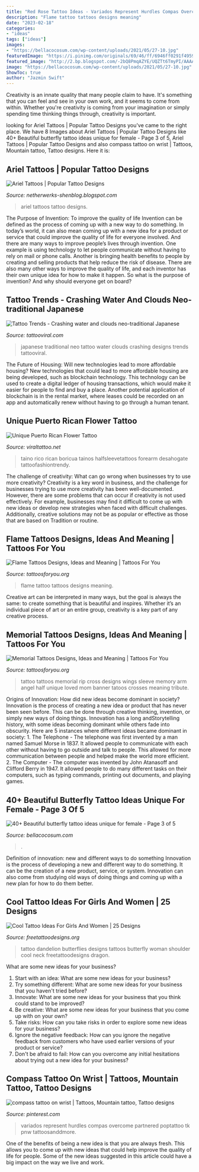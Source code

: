 ```yaml
---
title: "Red Rose Tattoo Ideas - Variados Represent Hurdles Compas Overcome Partnered Poptattoo Tk Pnw Tattoosanddmore"
description: "Flame tattoo tattoos designs meaning"
date: "2023-02-18"
categories:
- "ideas"
tags: ["ideas"]
images:
- "https://bellacocosum.com/wp-content/uploads/2021/05/27-10.jpg"
featuredImage: "https://i.pinimg.com/originals/69/46/ff/6946ff0291f4959fc46e322d2782502b.jpg"
featured_image: "http://2.bp.blogspot.com/-2bQ8PmqAZYE/UQZTt6TmyPI/AAAAAAAAMqg/Uk7z7pSDpEE/s1600/Img86057_ariel.jpg"
image: "https://bellacocosum.com/wp-content/uploads/2021/05/27-10.jpg"
ShowToc: true
author: "Jazmin Swift"
---
```



Creativity is an innate quality that many people claim to have. It's something that you can feel and see in your own work, and it seems to come from within. Whether you're creativity is coming from your imagination or simply spending time thinking things through, creativity is important.

	

		
looking for Ariel Tattoos | Popular Tattoo Designs you've came to the right place. We have 8 Images about Ariel Tattoos | Popular Tattoo Designs like 40+ Beautiful butterfly tattoo ideas unique for female - Page 3 of 5, Ariel Tattoos | Popular Tattoo Designs and also compass tattoo on wrist | Tattoos, Mountain tattoo, Tattoo designs. Here it is:
		
    
## Ariel Tattoos | Popular Tattoo Designs

<img loading=lazy src="http://2.bp.blogspot.com/-2bQ8PmqAZYE/UQZTt6TmyPI/AAAAAAAAMqg/Uk7z7pSDpEE/s1600/Img86057_ariel.jpg" onerror="this.onerror=null;this.src='https://tse2.mm.bing.net/th?id=OIP.hEzWHwqTrm__HVPOv7wfPQHaLf&amp;pid=15.1';" alt="Ariel Tattoos | Popular Tattoo Designs">

_Source: netherwerks-shenblog.blogspot.com_

>ariel tattoos tattoo designs. 

	

The Purpose of Invention: To improve the quality of life
Invention can be defined as the process of coming up with a new way to do something. In today’s world, it can also mean coming up with a new idea for a product or service that could improve the quality of life for everyone involved. And there are many ways to improve people’s lives through invention. One example is using technology to let people communicate without having to rely on mail or phone calls. Another is bringing health benefits to people by creating and selling products that help reduce the risk of disease. There are also many other ways to improve the quality of life, and each inventor has their own unique idea for how to make it happen. So what is the purpose of invention? And why should everyone get on board?

    
## Tattoo Trends - Crashing Water And Clouds Neo-traditional Japanese

<img loading=lazy src="https://tattooviral.com/wp-content/uploads/2018/09/Tattoo-Trends-Crashing-water-and-clouds-neo-traditional-Japanese.jpg" onerror="this.onerror=null;this.src='https://tse3.mm.bing.net/th?id=OIP.00S0PWpMvcOn_iLMRT_dlgHaMh&amp;pid=15.1';" alt="Tattoo Trends - Crashing water and clouds neo-traditional Japanese">

_Source: tattooviral.com_

>japanese traditional neo tattoo water clouds crashing designs trends tattooviral. 

	

The Future of Housing: Will new technologies lead to more affordable housing?
New technologies that could lead to more affordable housing are being developed, such as blockchain technology. This technology can be used to create a digital ledger of housing transactions, which would make it easier for people to find and buy a place. Another potential application of blockchain is in the rental market, where leases could be recorded on an app and automatically renew without having to go through a human tenant.

    
## Unique Puerto Rican Flower Tattoo

<img loading=lazy src="https://i.pinimg.com/originals/69/46/ff/6946ff0291f4959fc46e322d2782502b.jpg" onerror="this.onerror=null;this.src='https://tse2.mm.bing.net/th?id=OIP.-xA8DeOe6J6slucJQjUkHAHaJ4&amp;pid=15.1';" alt="Unique Puerto Rican Flower Tattoo">

_Source: viraltattoo.net_

>taino rico rican boricua tainos halfsleevetattoos forearm desahogate tattoofashiontrendy. 

	

The challenge of creativity: What can go wrong when businesses try to use more creativity?
Creativity is a key word in business, and the challenge for businesses trying to use more creativity has been well-documented. However, there are some problems that can occur if creativity is not used effectively. For example, businesses may find it difficult to come up with new ideas or develop new strategies when faced with difficult challenges. Additionally, creative solutions may not be as popular or effective as those that are based on Tradition or routine.

    
## Flame Tattoos Designs, Ideas And Meaning | Tattoos For You

<img loading=lazy src="http://www.tattoosforyou.org/wp-content/uploads/2013/11/Flame-Tattoo.jpg" onerror="this.onerror=null;this.src='https://tse2.mm.bing.net/th?id=OIP.wB8ofgC1xkIKT1FwA_H9EQHaOy&amp;pid=15.1';" alt="Flame Tattoos Designs, Ideas and Meaning | Tattoos For You">

_Source: tattoosforyou.org_

>flame tattoo tattoos designs meaning. 

	

Creative art can be interpreted in many ways, but the goal is always the same: to create something that is beautiful and inspires. Whether it’s an individual piece of art or an entire group, creativity is a key part of any creative process.

    
## Memorial Tattoos Designs, Ideas And Meaning | Tattoos For You

<img loading=lazy src="http://www.tattoosforyou.org/wp-content/uploads/2013/09/Memorial-Cross-Tattoos.jpg" onerror="this.onerror=null;this.src='https://tse1.mm.bing.net/th?id=OIP.EXIfJYwPd8cbFqD4qvlyTwHaL6&amp;pid=15.1';" alt="Memorial Tattoos Designs, Ideas and Meaning | Tattoos For You">

_Source: tattoosforyou.org_

>tattoo tattoos memorial rip cross designs wings sleeve memory arm angel half unique loved mom banner tatoos crosses meaning tribute. 

	

Origins of Innovation: How did new ideas become dominant in society?
Innovation is the process of creating a new idea or product that has never been seen before. This can be done through creative thinking, invention, or simply new ways of doing things. Innovation has a long andStorytelling history, with some ideas becoming dominant while others fade into obscurity. Here are 5 instances where different ideas became dominant in society: 1. The Telephone - The telephone was first invented by a man named Samuel Morse in 1837. It allowed people to communicate with each other without having to go outside and talk to people. This allowed for more communication between people and helped make the world more efficient. 2. The Computer - The computer was invented by John Atanasoff and Clifford Berry in 1947. It allowed people to do many different tasks on their computers, such as typing commands, printing out documents, and playing games.

    
## 40+ Beautiful Butterfly Tattoo Ideas Unique For Female - Page 3 Of 5

<img loading=lazy src="https://bellacocosum.com/wp-content/uploads/2021/05/27-10.jpg" onerror="this.onerror=null;this.src='https://tse2.mm.bing.net/th?id=OIP.FqSyVdZTZ0p82gBm43Y2IAHaLH&amp;pid=15.1';" alt="40+ Beautiful butterfly tattoo ideas unique for female - Page 3 of 5">

_Source: bellacocosum.com_

>. 

	

Definition of innovation: new and different ways to do something
Innovation is the process of developing a new and different way to do something. It can be the creation of a new product, service, or system. Innovation can also come from studying old ways of doing things and coming up with a new plan for how to do them better.

    
## Cool Tattoo Ideas For Girls And Women | 25 Designs

<img loading=lazy src="http://www.freetattoodesigns.org/images/dandelion-butterflies.jpg" onerror="this.onerror=null;this.src='https://tse1.mm.bing.net/th?id=OIP.Mnu43Ib_6lhG_42xlN-BJQHaLO&amp;pid=15.1';" alt="Cool Tattoo Ideas For Girls And Women | 25 Designs">

_Source: freetattoodesigns.org_

>tattoo dandelion butterflies designs tattoos butterfly woman shoulder cool neck freetattoodesigns dragon. 

	

What are some new ideas for your business?
1. Start with an idea: What are some new ideas for your business? 
2. Try something different: What are some new ideas for your business that you haven't tried before? 
3. Innovate: What are some new ideas for your business that you think could stand to be improved? 
4. Be creative: What are some new ideas for your business that you come up with on your own? 
5. Take risks: How can you take risks in order to explore some new ideas for your business? 
6. Ignore the negative feedback: How can you ignore the negative feedback from customers who have used earlier versions of your product or service? 
7. Don't be afraid to fail: How can you overcome any initial hesitations about trying out a new idea for your business?

    
## Compass Tattoo On Wrist | Tattoos, Mountain Tattoo, Tattoo Designs

<img loading=lazy src="https://i.pinimg.com/736x/c4/34/5d/c4345d37c6930e858829e8423b59714f--compass-tattoo-arm-tattoo.jpg" onerror="this.onerror=null;this.src='https://tse2.mm.bing.net/th?id=OIP.hAw1ii0CC1GaN2_koz7Y7QHaNL&amp;pid=15.1';" alt="compass tattoo on wrist | Tattoos, Mountain tattoo, Tattoo designs">

_Source: pinterest.com_

>variados represent hurdles compas overcome partnered poptattoo tk pnw tattoosanddmore. 

	

One of the benefits of being a new idea is that you are always fresh. This allows you to come up with new ideas that could help improve the quality of life for people. Some of the new ideas suggested in this article could have a big impact on the way we live and work.

